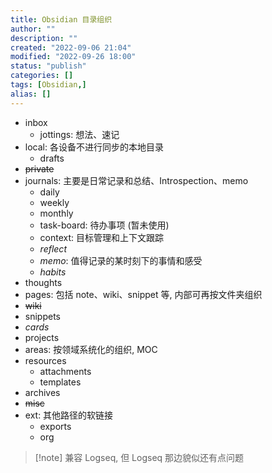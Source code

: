 ```yaml
---
title: Obsidian 目录组织
author: ""
description: ""
created: "2022-09-06 21:04"
modified: "2022-09-26 18:00"
status: "publish"
categories: []
tags: [Obsidian,]
alias: []
---
```


- inbox
    - jottings: 想法、速记
- local: 各设备不进行同步的本地目录
    - drafts
- ~~private~~
- journals: 主要是日常记录和总结、Introspection、memo
    - daily
    - weekly
    - monthly
    - task-board: 待办事项 (暂未使用)
    - context: 目标管理和上下文跟踪
    - *reflect*
    - *memo*: 值得记录的某时刻下的事情和感受
    - *habits*
- thoughts
- pages: 包括 note、wiki、snippet 等, 内部可再按文件夹组织
- ~~wiki~~
- snippets
- *cards*
- projects
- areas: 按领域系统化的组织, MOC
- resources
    - attachments
    - templates
- archives
- ~~misc~~
- ext: 其他路径的软链接
    - exports
    - org

>[!note] 兼容 Logseq, 但 Logseq 那边貌似还有点问题